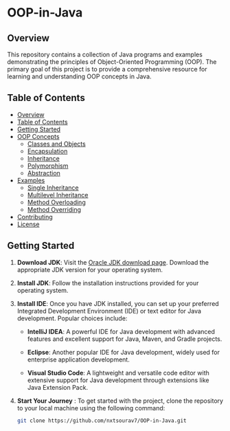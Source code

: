 # OOP-in-Java

## Overview

This repository contains a collection of Java programs and examples demonstrating the principles of Object-Oriented Programming (OOP). The primary goal of this project is to provide a comprehensive resource for learning and understanding OOP concepts in Java.

## Table of Contents

- [Overview](#overview)
- [Table of Contents](#table-of-contents)
- [Getting Started](#getting-started)
- [OOP Concepts](#oop-concepts)
  - [Classes and Objects](https://github.com/nxtsourav7/OOP-in-Java/tree/main/Classes_and_Objects)
  - [Encapsulation](https://github.com/nxtsourav7/OOP-in-Java/tree/main/Encapsulation)
  - [Inheritance](https://github.com/nxtsourav7/OOP-in-Java/tree/main/Inheritance)
  - [Polymorphism](#polymorphism)
  - [Abstraction](https://github.com/nxtsourav7/OOP-in-Java/tree/main/Abstraction)
- [Examples](#examples)
  - [Single Inheritance](#single-inheritance)
  - [Multilevel Inheritance](#multilevel-inheritance)
  - [Method Overloading](#method-overloading)
  - [Method Overriding](#method-overriding)
- [Contributing](#contributing)
- [License](#license)

## Getting Started

1. **Download JDK**: Visit the [Oracle JDK download page](https://www.oracle.com/java/technologies/downloads/). Download the appropriate JDK version for your operating system.
2. **Install JDK**: Follow the installation instructions provided for your operating system.
3. **Install IDE**: Once you have JDK installed, you can set up your preferred Integrated Development Environment (IDE) or text editor for Java development. Popular choices include:
    - **IntelliJ IDEA**: A powerful IDE for Java development with advanced features and excellent support for Java, Maven, and Gradle projects.

    - **Eclipse**: Another popular IDE for Java development, widely used for enterprise application development.

    - **Visual Studio Code**: A lightweight and versatile code editor with extensive support for Java development through extensions like Java Extension Pack.


4. **Start Your Journey** : To get started with the project, clone the repository to your local machine using the following command:
    ```sh
    git clone https://github.com/nxtsourav7/OOP-in-Java.git 